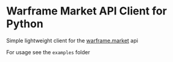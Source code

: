 # Warframe Market API Client for Python

Simple lightweight client for the [warframe.market](https://warframe.market/api_docs) api

For usage see the `examples` folder